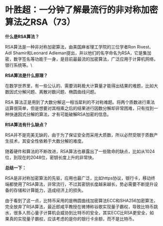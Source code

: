# 叶胜超：一分钟了解最流行的非对称加密算法之RSA（73）

**什么是RSA算法？**



RSA算法是一种非对称加密算法，由美国麻省理工学院的三位学者Ron Rivest、AdI Shamir和Leonard Adleman提出，并以他们的名字命名为RSA，它是集加密，数字签名等功能于一身，是目前最最流的加密算法，广泛应用于计算机网络，银行系统等。\



**RSA算法是什么原理？**



在数学世界里，有一些公认的、需要消耗极大计算量才能得出结果的难题，比如大数因式分解问题、离散对数问题、椭圆曲线问题。



RSA 算法正是用到了大数分解这一相当犀利的不对称难题。将两个质数进行乘法运算很简单，但是想要对其相乘之后的结果进行因数分解却非常困难，只有找到一种快速因式分解的算法，才有可能破解RSA加密的信息。



**RSA算法有什么缺点？**



RSA并不是完美无缺的，由于为了保证安全而采用大质数，所以必然受限于质数产生技术，其安全性依赖于大数分解的难度。



随着硬件和算法的不断改进，RSA算法也暴露出了一些致命的缺点，比如从1024位，到现在的2048位，密钥长度上升的非常快。





**总结一下：**



RSA是非对称加密算法的先驱，应用也最广泛，比如https协议，银行卡，移动终端都使用了RSA算法，非常流行，不过其密钥长度越来越长，势必需要不断提升设备的存储和计算能力，造成经济上的损失。



由于看到了这一点，比特币采用的是椭圆曲线加密算法ECC和SHA256加密算法，完全放弃了RSA算法，最近郎咸平教授在微博称谷歌实现量子霸权，导致比特币跳水，很多人担心量子计算机会威协到比特币的安全，其实ECC比RSA更安全，如果真的实现量子霸权，应该考虑的是你的银行卡余额，而不是比特币。
